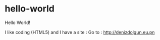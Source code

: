 # hello-world

Hello World! 

I like coding (HTML5) and I have a site :
Go to : http://denizdolgun.eu.pn
